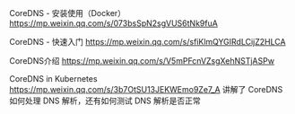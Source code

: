 CoreDNS - 安装使用（Docker）
https://mp.weixin.qq.com/s/073bsSpN2sgVUS6tNk9fuA

CoreDNS - 快速入门
https://mp.weixin.qq.com/s/sfiKlmQYGIRdLCijZ2HLCA

CoreDNS介绍
https://mp.weixin.qq.com/s/V5mPFcnVZsgXehNSTjASPw

CoreDNS in Kubernetes
https://mp.weixin.qq.com/s/3b7OtSU13JEKWEmo9Ze7_A
讲解了 CoreDNS 如何处理 DNS 解析，还有如何测试 DNS 解析是否正常